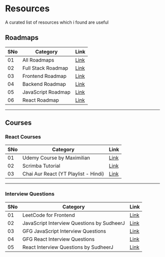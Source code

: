# Resources
A curated list of resources which i found are useful

## Roadmaps
| SNo | Category | Link |
| ------------- | ------------- | ------------- |
| 01 | All Roadmaps | [Link](https://roadmap.sh) |
| 02 | Full Stack Roadmap | [Link](https://roadmap.sh/full-stack) |
| 03 | Frontend Roadmap | [Link](https://roadmap.sh/frontend) |
| 04 | Backend Roadmap | [Link](https://roadmap.sh/backend) |
| 05 | JavaScript Roadmap | [Link](https://roadmap.sh/javascript) |
| 06 | React Roadmap | [Link](https://roadmap.sh/react) |

---

## Courses

### React Courses
| SNo | Category | Link |
| ------------- | ------------- | ------------- |
| 01 | Udemy Course by Maximilian | [Link](https://www.udemy.com/course/react-the-complete-guide-incl-redux/) |
| 02 | Scrimba Tutorial | [Link](https://scrimba.com/learn/learnreact) |
| 03 | Chai Aur React (YT Playlist - Hindi) | [Link](https://www.youtube.com/playlist?list=PLu71SKxNbfoDqgPchmvIsL4hTnJIrtige) |

---
### Interview Questions

| SNo  | Category | Link | 
| ------------- | ------------- | ------------- |
| 01 | LeetCode for Frontend | [Link](https://bigfrontend.dev) |
| 02  | JavaScript Interview Questions by SudheerJ | [Link](https://github.com/sudheerj/javascript-interview-questions) |
| 03 | GFG JavaScript Interview Questions | [Link](https://www.geeksforgeeks.org/javascript-interview-questions-and-answers) |
| 04  | GFG React Interview Questions | [Link](https://www.geeksforgeeks.org/javascript-interview-questions-and-answers) |
| 05 | React Interview Questions by SudheerJ | [Link](https://github.com/sudheerj/reactjs-interview-questions) |
